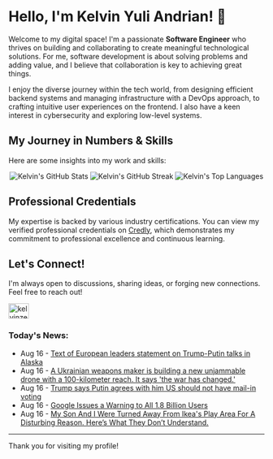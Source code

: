 # Hello, I'm Kelvin Yuli Andrian! 👋

Welcome to my digital space! I'm a passionate **Software Engineer** who thrives on building and collaborating to create meaningful technological solutions. For me, software development is about solving problems and adding value, and I believe that collaboration is key to achieving great things.

I enjoy the diverse journey within the tech world, from designing efficient backend systems and managing infrastructure with a DevOps approach, to crafting intuitive user experiences on the frontend. I also have a keen interest in cybersecurity and exploring low-level systems.

## My Journey in Numbers & Skills

Here are some insights into my work and skills:

<p align="center">
  <img src="https://github-readme-stats.vercel.app/api?username=kelvinzer0&show_icons=true&theme=radical" alt="Kelvin's GitHub Stats" />
  <img src="https://github-readme-streak-stats.herokuapp.com/?user=kelvinzer0&theme=radical" alt="Kelvin's GitHub Streak" />
  <img src="https://github-readme-stats.vercel.app/api/top-langs/?username=kelvinzer0&layout=compact&theme=radical" alt="Kelvin's Top Languages" />
</p>

## Professional Credentials

My expertise is backed by various industry certifications. You can view my verified professional credentials on [Credly](https://www.credly.com/users/kelvin-yuli-andrian/badges), which demonstrates my commitment to professional excellence and continuous learning.

## Let's Connect!

I'm always open to discussions, sharing ideas, or forging new connections. Feel free to reach out!

<p align="left">
    <a href="https://linkedin.com/in/kelvinzero" target="blank"><img align="center" src="https://cdn.jsdelivr.net/npm/simple-icons@3.0.1/icons/linkedin.svg" alt="kelvinzero" height="30" width="40" /></a>
</p>

### Today's News:

<!-- feed start -->
- Aug 16 - [Text of European leaders statement on Trump-Putin talks in Alaska](https://www.yahoo.com/news/articles/text-european-leaders-statement-trump-121928108.html)
- Aug 16 - [A Ukrainian weapons maker is building a new unjammable drone with a 100-kilometer reach. It says 'the war has changed.'](https://www.yahoo.com/news/articles/ukrainian-weapons-maker-building-unjammable-110901176.html)
- Aug 16 - [Trump says Putin agrees with him US should not have mail-in voting](https://www.yahoo.com/news/articles/trump-says-putin-agrees-him-043119727.html)
- Aug 16 - [Google Issues a Warning to All 1.8 Billion Users](https://www.yahoo.com/news/articles/google-issues-warning-1-8-034808263.html)
- Aug 16 - [My Son And I Were Turned Away From Ikea's Play Area For A Disturbing Reason. Here’s What They Don’t Understand.](https://www.yahoo.com/news/articles/son-were-turned-away-ikeas-031601355.html)
<!-- feed end -->

---

Thank you for visiting my profile!